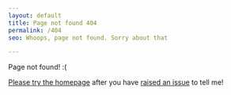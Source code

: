 ```yaml
---
layout: default
title: Page not found 404
permalink: /404
seo: Whoops, page not found. Sorry about that

---
```


Page not found! :(

[Please try the homepage](https://thechels.uk/) after you have [raised an issue](https://github.com/Mat-0/TheChels.uk/issues/new?assignees=&labels=&template=bug-report.md&title=404-page) to tell me!
